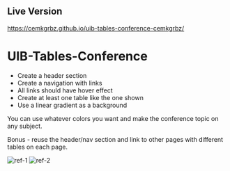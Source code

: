 ## Live Version

https://cemkgrbz.github.io/uib-tables-conference-cemkgrbz/

# UIB-Tables-Conference

- Create a header section
- Create a navigation with links
- All links should have hover effect
- Create at least one table like the one shown
- Use a linear gradient as a background

You can use whatever colors you want and make the conference topic on any subject.

Bonus - reuse the header/nav section and link to other pages with different tables on each page.

![ref-1](ref-1.PNG)
![ref-2](Ref-2.PNG)
